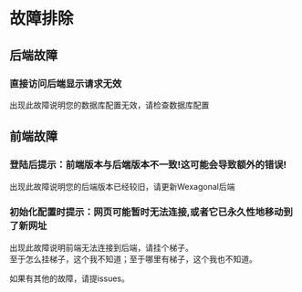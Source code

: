# 故障排除

## 后端故障

### 直接访问后端显示请求无效

出现此故障说明您的数据库配置无效，请检查数据库配置
## 前端故障

### 登陆后提示：前端版本与后端版本不一致!这可能会导致额外的错误!

出现此故障说明您的后端版本已经较旧，请更新Wexagonal后端

### 初始化配置时提示：网页可能暂时无法连接,或者它已永久性地移动到了新网址

出现此故障说明前端无法连接到后端，请挂个梯子。  
至于怎么挂梯子，这个我不知道；至于哪里有梯子，这个我也不知道。

如果有其他的故障，请提issues。